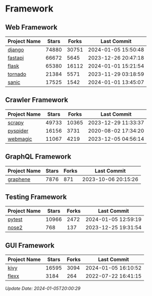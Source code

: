 # Framework

## Web Framework
| Project Name | Stars | Forks | Last Commit |
| ------------ | ----- | ----- | ----------- |
| [django](https://github.com/django/django) | 74880 | 30751 | 2024-01-05 15:50:48 |
| [fastapi](https://github.com/tiangolo/fastapi) | 66672 | 5645 | 2023-12-26 20:47:18 |
| [flask](https://github.com/pallets/flask) | 65380 | 16112 | 2024-01-01 15:21:54 |
| [tornado](https://github.com/tornadoweb/tornado) | 21384 | 5571 | 2023-11-29 03:18:59 |
| [sanic](https://github.com/sanic-org/sanic) | 17525 | 1542 | 2024-01-01 13:45:07 |

## Crawler Framework
| Project Name | Stars | Forks | Last Commit |
| ------------ | ----- | ----- | ----------- |
| [scrapy](https://github.com/scrapy/scrapy) | 49733 | 10365 | 2023-12-29 11:33:37 |
| [pyspider](https://github.com/binux/pyspider) | 16156 | 3731 | 2020-08-02 17:34:20 |
| [webmagic](https://github.com/code4craft/webmagic) | 11067 | 4219 | 2023-12-05 04:56:14 |

## GraphQL Framework
| Project Name | Stars | Forks | Last Commit |
| ------------ | ----- | ----- | ----------- |
| [graphene](https://github.com/graphql-python/graphene) | 7876 | 871 | 2023-10-06 20:15:26 |

## Testing Framework
| Project Name | Stars | Forks | Last Commit |
| ------------ | ----- | ----- | ----------- |
| [pytest](https://github.com/pytest-dev/pytest) | 10966 | 2472 | 2024-01-05 12:59:19 |
| [nose2](https://github.com/nose-devs/nose2) | 768 | 137 | 2023-12-25 19:31:54 |

## GUI Framework
| Project Name | Stars | Forks | Last Commit |
| ------------ | ----- | ----- | ----------- |
| [kivy](https://github.com/kivy/kivy) | 16595 | 3094 | 2024-01-05 16:10:52 |
| [flexx](https://github.com/flexxui/flexx) | 3184 | 264 | 2022-07-22 16:41:15 |

*Update Date: 2024-01-05T20:00:29*